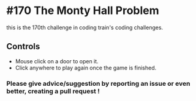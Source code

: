 # #170 The Monty Hall Problem

this is the 170th challenge in coding train's coding challenges.

## Controls

- Mouse click on a door to open it.
- Click anywhere to play again once the game is finished.

### Please give advice/suggestion by reporting an issue or even better, creating a pull request !
